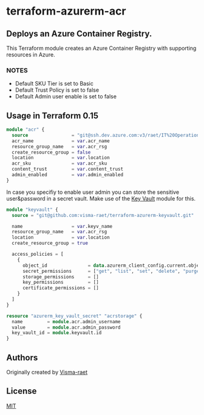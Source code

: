 # terraform-azurerm-acr

## Deploys an Azure Container Registry.

This Terraform module creates an Azure Container Registry with supporting resources in Azure.

### NOTES

* Default SKU Tier is set to Basic
* Default Trust Policy is set to false
* Default Admin user enable is set to false

## Usage in Terraform 0.15

```terraform
module "acr" {
  source                = "git@ssh.dev.azure.com:v3/raet/IT%20Operations/terraform-azurerm-acr"
  acr_name              = var.acr_name
  resource_group_name   = var.acr_rsg
  create_resource_group = false
  location              = var.location
  acr_sku               = var.acr_sku
  content_trust         = var.content_trust
  admin_enabled         = var.admin_enabled 
}
```
In case you specifiy to enable user admin you can store the sensitive user&password in a secret vault. Make use of the [Key Vault](https://github.com/visma-raet/terraform-azurerm-keyvault) module for this.

```terraform
module "keyvault" {
  source = "git@github.com:visma-raet/terraform-azurerm-keyvault.git"

  name                  = var.keyv_name
  resource_group_name   = var.acr_rsg
  location              = var.location
  create_resource_group = true

  access_policies = [
    {
      object_id               = data.azurerm_client_config.current.object_id
      secret_permissions      = ["get", "list", "set", "delete", "purge", "restore"]
      storage_permissions     = []
      key_permissions         = []
      certificate_permissions = []
    }
  ]
}

resource "azurerm_key_vault_secret" "acrstorage" {
  name         = module.acr.admin_username
  value        = module.acr.admin_password 
  key_vault_id = module.keyvault.id
}
```

## Authors

Originally created by [Visma-raet](http://github.com/visma-raet)

## License

[MIT](LICENSE)